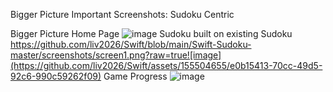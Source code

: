 Bigger Picture Important Screenshots: Sudoku Centric


Bigger Picture Home Page
![image](https://github.com/liv2026/Swift/assets/155504655/ff1457ee-7477-4302-b98a-822aa98694aa)
Sudoku built on existing Sudoku
https://github.com/liv2026/Swift/blob/main/Swift-Sudoku-master/screenshots/screen1.png?raw=true![image](https://github.com/liv2026/Swift/assets/155504655/e0b15413-70cc-49d5-92c6-990c59262f09)
Game Progress
![image](https://github.com/liv2026/Swift/assets/155504655/f38842dc-2d40-4eda-a09a-1b6ad6a86fec)
